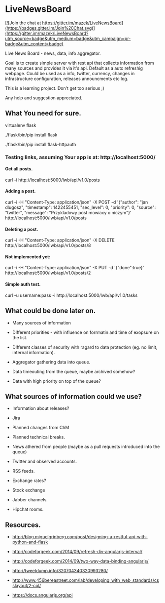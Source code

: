 # LiveNewsBoard

[![Join the chat at https://gitter.im/mazek/LiveNewsBoard](https://badges.gitter.im/Join%20Chat.svg)](https://gitter.im/mazek/LiveNewsBoard?utm_source=badge&utm_medium=badge&utm_campaign=pr-badge&utm_content=badge)

Live News Board - news, data, info aggregator.

Goal is to create simple server with rest api that collects information from many sources and provides it via it's api. Default as a auto refreshig webpage. Could be used as a info, twitter, currency, changes in infrastructure configuration, releases announcments etc log.


This is a learning project. Don't get too serious ;)

Any help and suggestion appreciated.



## What You need for sure.

virtualenv flask

./flask/bin/pip install flask

./flask/bin/pip install flask-httpauth



### Testing links, assuming Your app is at: http://localhost:5000/

#### Get all posts.
curl -i http://localhost:5000/lwb/api/v1.0/posts

#### Adding a post.
curl -i -H "Content-Type: application/json" -X POST -d '{"author": "jan dlugosz", "timestamp": 1422455451, "sec_level": 0, "priority": 0, "source": "twitter", "message": "Przykladowy post mowiacy o niczym"}' http://localhost:5000/lwb/api/v1.0/posts

#### Deleting a post.
curl -i -H "Content-Type: application/json" -X DELETE  http://localhost:5000/lwb/api/v1.0/posts/8


#### Not implemented yet:
curl -i -H "Content-Type: application/json" -X PUT -d '{"done":true}' http://localhost:5000/lwb/api/v1.0/posts/2

#### Simple auth test.
curl -u username:pass -i http://localhost:5000/lwb/api/v1.0/tasks


## What could be done later on.
*  Many sources of information

*  Different priorities - with influence on forrmatin and time of exopsure on the list.

*  Different classes of security with ragard to data protection (eg. no limit, internal information).

*  Aggregator gathering data into queue.

*  Data timeouting from the queue, maybe archived somehow?

*  Data with high priority on top of the queue?


## What sources of information could we use?

*  Information about releases?

*  Jira 

*  Planned changes from ChM

*  Planned technical breaks.

*  News athered from people (maybe as a pull requests introduced into the queue)

*  Twitter and observed accounts.

*  RSS feeds.

*  Exchange rates?

*  Stock exchange

*  Jabber channels.

* Hipchat rooms.



## Resources.
* http://blog.miguelgrinberg.com/post/designing-a-restful-api-with-python-and-flask

* http://codeforgeek.com/2014/09/refresh-div-angularjs-interval/

* http://codeforgeek.com/2014/09/two-way-data-binding-angularjs/

* http://tweetdump.info/320704340320993280/

* http://www.456bereastreet.com/lab/developing_with_web_standards/csslayout/2-col/

* https://docs.angularjs.org/api



